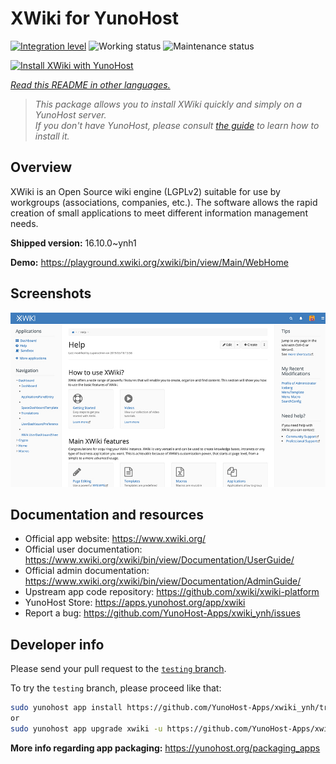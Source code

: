 <!--
N.B.: This README was automatically generated by <https://github.com/YunoHost/apps/tree/master/tools/readme_generator>
It shall NOT be edited by hand.
-->

# XWiki for YunoHost

[![Integration level](https://apps.yunohost.org/badge/integration/xwiki)](https://ci-apps.yunohost.org/ci/apps/xwiki/)
![Working status](https://apps.yunohost.org/badge/state/xwiki)
![Maintenance status](https://apps.yunohost.org/badge/maintained/xwiki)

[![Install XWiki with YunoHost](https://install-app.yunohost.org/install-with-yunohost.svg)](https://install-app.yunohost.org/?app=xwiki)

*[Read this README in other languages.](./ALL_README.md)*

> *This package allows you to install XWiki quickly and simply on a YunoHost server.*  
> *If you don't have YunoHost, please consult [the guide](https://yunohost.org/install) to learn how to install it.*

## Overview

XWiki is an Open Source wiki engine (LGPLv2) suitable for use by workgroups (associations, companies, etc.). The software allows the rapid creation of small applications to meet different information management needs.

**Shipped version:** 16.10.0~ynh1

**Demo:** <https://playground.xwiki.org/xwiki/bin/view/Main/WebHome>

## Screenshots

![Screenshot of XWiki](./doc/screenshots/XWiki-standard-help.jpg)

## Documentation and resources

- Official app website: <https://www.xwiki.org/>
- Official user documentation: <https://www.xwiki.org/xwiki/bin/view/Documentation/UserGuide/>
- Official admin documentation: <https://www.xwiki.org/xwiki/bin/view/Documentation/AdminGuide/>
- Upstream app code repository: <https://github.com/xwiki/xwiki-platform>
- YunoHost Store: <https://apps.yunohost.org/app/xwiki>
- Report a bug: <https://github.com/YunoHost-Apps/xwiki_ynh/issues>

## Developer info

Please send your pull request to the [`testing` branch](https://github.com/YunoHost-Apps/xwiki_ynh/tree/testing).

To try the `testing` branch, please proceed like that:

```bash
sudo yunohost app install https://github.com/YunoHost-Apps/xwiki_ynh/tree/testing --debug
or
sudo yunohost app upgrade xwiki -u https://github.com/YunoHost-Apps/xwiki_ynh/tree/testing --debug
```

**More info regarding app packaging:** <https://yunohost.org/packaging_apps>
